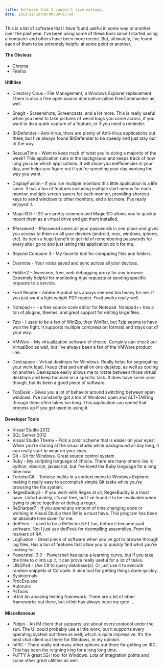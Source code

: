 ```yaml
---
title: Software that I couldn't live without.
date: 2013-11-10T00:00:00-05:00
---
```

This is a list of software that I have found useful in some way or another over the past year. I’ve been using some of these tools since I started using a computer and others have been more recent. But, ultimately, I’ve found each of them to be extremely helpful at some point or another.

#### The Obvious

* Chrome
* Firefox

#### Utilities

  * Directory Opus - File Management, a Windows Explorer replacement. There is also a free open source alternative called FreeCommander as well.
  
  * SnagIt - Screenshots, Screencasts, and a lot more. This is really useful when you need to take pictures of weird bugs you come across, if you want to do a quick capture of a feature, or if you need a reminder.
  * BitDefender - Anti-Virus, there are plenty of Anti-Virus applications out there, but I’ve always found BitDefender to be speedy and just stay out of the way.
  * RescueTime - Want to keep track of what you’re doing a majority of the week? This application runs in the background and keeps track of how long you use which applications. It will show you inefficencies in your day, and helps you figure out if you’re spending your day working the way you want.
  
  * DisplayFusion - If you run multiple monitors this little application is a life saver. It has a ton of features including multiple start menus for each monitor, multiple screen savers for each monitor, providing shortcut keys to send windows to other monitors, and a lot more. I’ve really enjoyed it.
  
  * MagicISO - ISO are pretty common and MagicISO allows you to quickly mount them as a virtual drive and get them installed.
  
  * 1Password - 1Password saves all your passwords in one place and gives you access to them on all your devices (android, mac, windows, iphone, etc). Its been a huge benefit to get rid of remembering passwords for every site I go to and just letting this application do it for me.
  
  * Beyond Compare 3 - My favorite tool for comparing files and folders.
  * Evernote - Your notes saved and sync across all your devices.
  * Fiddler2 - Awesome, free, web debugging proxy for any browser. Extremely helpful for monitoring Ajax requests or sending specific requests to a service.
  * Foxit Reader - Adobe Acrobat has always seemed too heavy for me. If you just want a light weight PDF reader. Foxit works really well.
  * Notepad++ - a free source code editor for Notepad. Notepad++ has a ton of plugins, themes, and great support for editing large files.
  * 7zip - I used to be a fan of WinZip, then WinRar, but 7zip seems to have won the fight. It supports multiple compression formats and stays out of your way.
  * VMWare - My virtualization software of choice. Certainly can check our VirtualBox as well, but I’ve always been a fan of the VMWare product line.
  * Deskspace - Virtual desktops for Windows. Really helps for segregating your work load. I keep chat and email on one desktop, as well as coding on another. Deskspace easily allows me to rotate between those virtual desktops and keep focused on a specific task. It does have some cons though, but its been a good piece of software.
  * TopDesk - Gives you a lot of behavior around switching between open windows. I’ve constantly got a ton of Windows open and ALT+TAB’ing through them often takes too long. This application can speed that process up if you get used to using it.


#### Developer Tools

  * Visual Studio 2012
  * SQL Server 2012
  * Visual Studio Theme - Pick a color scheme that is easier on your eyes! When you’re staring at the visual studio white background all day long, it can really start to wear on your eyes.
  * Git - Git for Windows. Great source control system.
  * Ruby - My scripting language of choice. There are many others like it: python, vbscript, javascript, but I’ve loved the Ruby language for a long time now.
  * TortoiseGit - Tortoise builds in a context menu to Windows Explorer, making it really easy to accomplish simple Git tasks while you’re browsing the file system.
  * RegexBuddy3 - If you work with Regex at all, RegexBuddy is a must have. Unfortunately, it’s not free, but I’ve found it to be invaluable when trying to piece together or debug a regex.
  * ReSharper7 - If you spend any amount of time changing code or working in Visual Studio then R# is a must have. This program has been an absolute time saver for me.
  * dotPeek - I used to be a Reflector.NET fan, before it became paid software. Not I just use dotPeek for deompiling assemblies. From the markers of R#.
  * LogFusion - Great piece of software when you’ve got to browse through log files. Has a ton of features that allow you to quickly find what you’re looking for.
  * Powershell 3.0 - Powershell has quite a learning curve, but if you take the time to climb up it, it can prove really useful for a lot of tasks.
  * LINQPad - Use C# to query database(s). Or just use it to execute random snippets of C# code. A nice tool for getting things done quickly.
  * SysInternals
  * ProcExp.exe
  * Autoruns
  * PsTools
  * nUnit An amazing testing framework. There are a lot of other frameworks out there, but nUnit has always been my goto …


#### Miscellaneous

  * Pidgin - An IM client that supports just about every protocol under the sun. The UI could probably use a little work, but it supports every operating system out there as well; which is quite impressive. It’s the best chat client out there for Windows, in my opinion.
  * mIRC - There really not many other options out there for getting on IRC. This has been the reigning king for a long long time.
  * PuTTY A great SSH tool for Windows. Lots of integration points and some other great utilities as well.